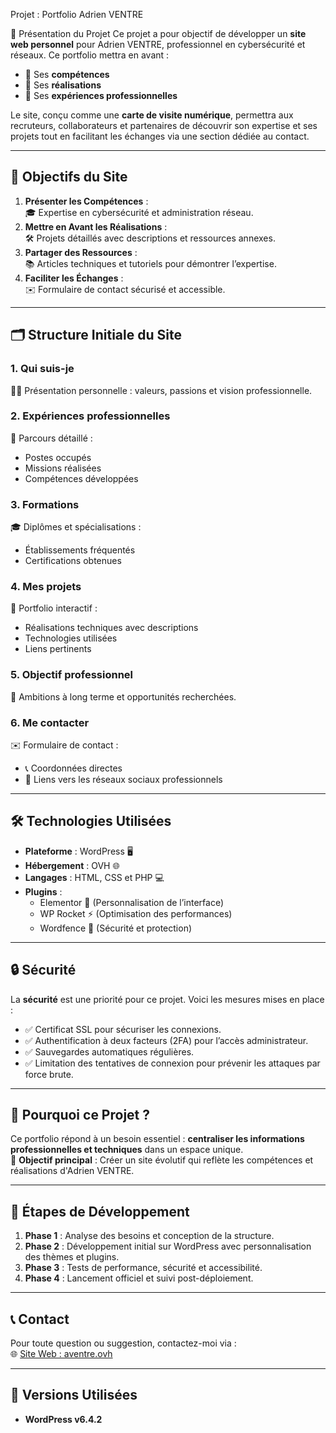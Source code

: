 Projet : Portfolio Adrien VENTRE

 🎯 Présentation du Projet
Ce projet a pour objectif de développer un **site web personnel** pour Adrien VENTRE, professionnel en cybersécurité et réseaux. Ce portfolio mettra en avant :

- 🔧 Ses **compétences**  
- 📂 Ses **réalisations**  
- 💼 Ses **expériences professionnelles**

Le site, conçu comme une **carte de visite numérique**, permettra aux recruteurs, collaborateurs et partenaires de découvrir son expertise et ses projets tout en facilitant les échanges via une section dédiée au contact.

---

## 🌟 Objectifs du Site
1. **Présenter les Compétences** :  
   🎓 Expertise en cybersécurité et administration réseau.
2. **Mettre en Avant les Réalisations** :  
   🛠️ Projets détaillés avec descriptions et ressources annexes.
3. **Partager des Ressources** :  
   📚 Articles techniques et tutoriels pour démontrer l’expertise.
4. **Faciliter les Échanges** :  
   ✉️ Formulaire de contact sécurisé et accessible.

---

## 🗂️ Structure Initiale du Site

### **1. Qui suis-je**  
🧑‍💻 Présentation personnelle : valeurs, passions et vision professionnelle.

### **2. Expériences professionnelles**  
💼 Parcours détaillé :  
- Postes occupés  
- Missions réalisées  
- Compétences développées

### **3. Formations**  
🎓 Diplômes et spécialisations :  
- Établissements fréquentés  
- Certifications obtenues  

### **4. Mes projets**  
📁 Portfolio interactif :  
- Réalisations techniques avec descriptions  
- Technologies utilisées  
- Liens pertinents  

### **5. Objectif professionnel**  
🚀 Ambitions à long terme et opportunités recherchées.

### **6. Me contacter**  
✉️ Formulaire de contact :  
- 📞 Coordonnées directes  
- 📌 Liens vers les réseaux sociaux professionnels  

---

## 🛠️ Technologies Utilisées
- **Plateforme** : WordPress 🖥️  
- **Hébergement** : OVH 🌐  
- **Langages** : HTML, CSS et PHP 💻  
- **Plugins** :  
  - Elementor 🎨 (Personnalisation de l’interface)  
  - WP Rocket ⚡ (Optimisation des performances)  
  - Wordfence 🔐 (Sécurité et protection)

---

## 🔒 Sécurité
La **sécurité** est une priorité pour ce projet. Voici les mesures mises en place :

- ✅ Certificat SSL pour sécuriser les connexions.  
- ✅ Authentification à deux facteurs (2FA) pour l’accès administrateur.  
- ✅ Sauvegardes automatiques régulières.  
- ✅ Limitation des tentatives de connexion pour prévenir les attaques par force brute.

---

## 🤔 Pourquoi ce Projet ?
Ce portfolio répond à un besoin essentiel : **centraliser les informations professionnelles et techniques** dans un espace unique.  
🎯 **Objectif principal** : Créer un site évolutif qui reflète les compétences et réalisations d'Adrien VENTRE.

---

## 🚀 Étapes de Développement
1. **Phase 1** : Analyse des besoins et conception de la structure.  
2. **Phase 2** : Développement initial sur WordPress avec personnalisation des thèmes et plugins.  
3. **Phase 3** : Tests de performance, sécurité et accessibilité.  
4. **Phase 4** : Lancement officiel et suivi post-déploiement.

---

## 📞 Contact
Pour toute question ou suggestion, contactez-moi via :  
🌐 [Site Web : aventre.ovh](https://aventre.ovh)  

---

## 🔧 Versions Utilisées
- **WordPress v6.4.2**
